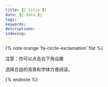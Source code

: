 ```yaml
---
title: {{ title }}
date: {{ date }}
tags:
keywords:
descriptions:
indexing: 
---
```




{% note orange 'fa-circle-exclamation' flat %}

注意：你可以点击右下角设置

选择合适的背景和字体方便阅读。

{% endnote %}
